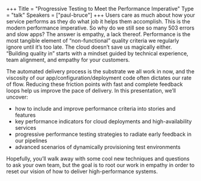 +++
Title = "Progressive Testing to Meet the Performance Imperative"
Type = "talk"
Speakers = ["paul-bruce"]
+++
Users care as much about how your service performs as they do what job it helps them accomplish. This is the modern performance imperative. So why do we still see so many 503 errors and slow apps?
The answer is empathy, a lack thereof. Performance is the most tangible element of “non-functional” quality criteria we regularly ignore until it’s too late. The cloud doesn’t save us magically either. “Building quality in” starts with a mindset guided by technical experience, team alignment, and empathy for your customers.

The automated delivery process is the substrate we all work in now, and the viscosity of our app/configuration/deployment code often dictates our rate of flow. Reducing these friction points with fast and complete feedback loops help us improve the pace of delivery. In this presentation, we’ll uncover:

* how to include and improve performance criteria into stories and features
* key performance indicators for cloud deployments and high-availability services
* progressive performance testing strategies to radiate early feedback in our pipelines
* advanced scenarios of dynamically provisioning test environments

Hopefully, you’ll walk away with some cool new techniques and questions to ask your own team, but the goal is to root our work in empathy in order to reset our vision of how to deliver high-performance systems.

